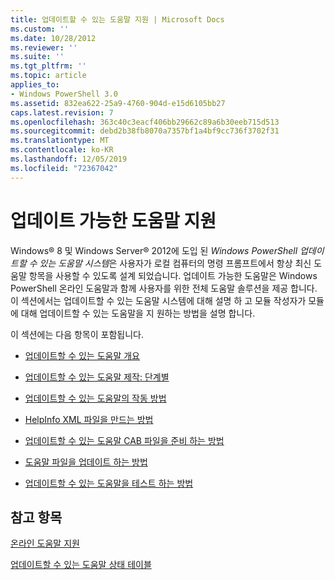 ```yaml
---
title: 업데이트할 수 있는 도움말 지원 | Microsoft Docs
ms.custom: ''
ms.date: 10/28/2012
ms.reviewer: ''
ms.suite: ''
ms.tgt_pltfrm: ''
ms.topic: article
applies_to:
- Windows PowerShell 3.0
ms.assetid: 832ea622-25a9-4760-904d-e15d6105bb27
caps.latest.revision: 7
ms.openlocfilehash: 363c40c3eacf406bb29662c89a6b30eeb715d513
ms.sourcegitcommit: debd2b38fb8070a7357bf1a4bf9cc736f3702f31
ms.translationtype: MT
ms.contentlocale: ko-KR
ms.lasthandoff: 12/05/2019
ms.locfileid: "72367042"
---
```

# <a name="supporting-updatable-help"></a>업데이트 가능한 도움말 지원

Windows® 8 및 Windows Server® 2012에 도입 된 *Windows PowerShell 업데이트할 수 있는 도움말 시스템*은 사용자가 로컬 컴퓨터의 명령 프롬프트에서 항상 최신 도움말 항목을 사용할 수 있도록 설계 되었습니다. 업데이트 가능한 도움말은 Windows PowerShell 온라인 도움말과 함께 사용자를 위한 전체 도움말 솔루션을 제공 합니다. 이 섹션에서는 업데이트할 수 있는 도움말 시스템에 대해 설명 하 고 모듈 작성자가 모듈에 대해 업데이트할 수 있는 도움말을 지 원하는 방법을 설명 합니다.

이 섹션에는 다음 항목이 포함됩니다.

- [업데이트할 수 있는 도움말 개요](./updatable-help-overview.md)

- [업데이트할 수 있는 도움말 제작: 단계별](./updatable-help-authoring-step-by-step.md)

- [업데이트할 수 있는 도움말의 작동 방법](./how-updatable-help-works.md)

- [HelpInfo XML 파일을 만드는 방법](./how-to-create-a-helpinfo-xml-file.md)

- [업데이트할 수 있는 도움말 CAB 파일을 준비 하는 방법](./how-to-prepare-updatable-help-cab-files.md)

- [도움말 파일을 업데이트 하는 방법](./how-to-update-help-files.md)

- [업데이트할 수 있는 도움말을 테스트 하는 방법](./how-to-test-updatable-help.md)

## <a name="see-also"></a>참고 항목

[온라인 도움말 지원](./supporting-online-help.md)

[업데이트할 수 있는 도움말 상태 테이블](https://www.microsoft.com/en-us/itpro/windows)